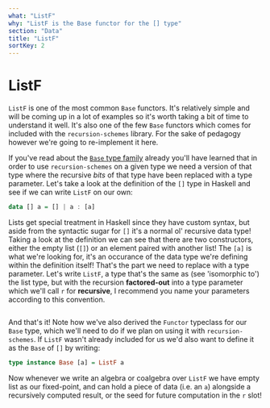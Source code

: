 ```yaml
---
what: "ListF"
why: "ListF is the Base functor for the [] type"
section: "Data"
title: "ListF"
sortKey: 2
---
```


# ListF

`ListF` is one of the most common `Base` functors. It's relatively simple and
will be coming up in a lot of examples so it's worth taking a bit of time to
understand it well. It's also one of the few `Base` functors which comes for
included with the `recursion-schemes` library. For the sake of pedagogy however
we're going to re-implement it here.

If you've read about the [`Base` type family](/articles/data/base) already
you'll have learned that in order to use `recursion-schemes` on a given
type we need a version of that type where the recursive *bits* of
that type have been replaced with a type parameter. Let's take a look at the
definition of the `[]` type in Haskell and see if we can write `ListF` on our
own:

```haskell
data [] a = [] | a : [a]
```

Lists get special treatment in Haskell since they have custom syntax, but aside
from the syntactic sugar for `[]` it's a normal ol' recursive data type! Taking
a look at the definition we can see that there are two constructors, either the
empty list (`[]`) or an element paired with another list! The `[a]` is what
we're looking for, it's an occurance of the data type we're defining within the
definition itself! That's the part we need to replace with a type parameter.
Let's write `ListF`, a type that's the same as (see 'isomorphic to') the list
type, but with the recursion **factored-out** into a type parameter which we'll
call `r` for **recursive**, I recommend you name your parameters according to
this convention.

```{.haskell include=articles/src/Data/ListF.hs snippet=ListF}
```

And that's it! Note how we've also derived the `Functor` typeclass for our
`Base` type, which we'll need to do if we plan on using it with
`recursion-schemes`. If `ListF` wasn't already included for us we'd also want
to define it as the `Base` of `[]` by writing:

```haskell
type instance Base [a] = ListF a
```

Now whenever we write an algebra or coalgebra over `ListF` we have empty list
as our fixed-point, and can hold a piece of data (i.e. an `a`) alongside a
recursively computed result, or the seed for future computation in the `r`
slot! 
